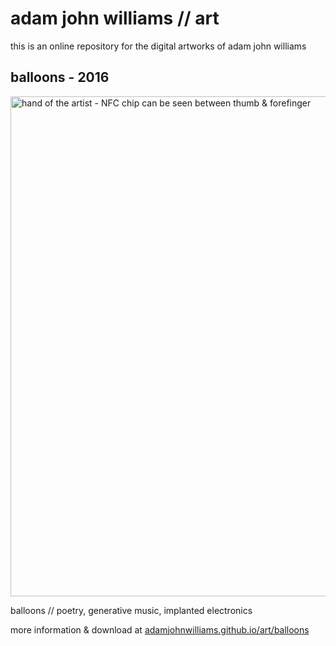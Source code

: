 # adam john williams // art
this is an online repository for the digital artworks of adam john williams

## balloons - 2016
<img src="https://adamjohnwilliams.github.io/art/adamjohnwilliams_balloons.jpg" width="800" alt="hand of the artist - NFC chip can be seen between thumb & forefinger">

balloons // poetry, generative music, implanted electronics

more information & download at [adamjohnwilliams.github.io/art/balloons](https://adamjohnwilliams.github.io/art/balloons)
